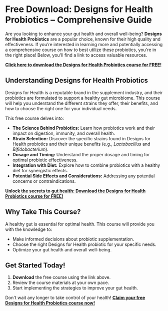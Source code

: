 # Free Download: Designs for Health Probiotics – Comprehensive Guide

Are you looking to enhance your gut health and overall well-being? **Designs for Health Probiotics** are a popular choice, known for their high quality and effectiveness. If you’re interested in learning more and potentially accessing a comprehensive course on how to best utilize these probiotics, you're in the right place! Below, you'll find a link to access valuable resources.

[**Click here to download the Designs for Health Probiotics course for FREE!**](https://udemywork.com/designs-for-health-probiotics)

## Understanding Designs for Health Probiotics

Designs for Health is a reputable brand in the supplement industry, and their probiotics are formulated to support a healthy gut microbiome. This course will help you understand the different strains they offer, their benefits, and how to choose the right one for your individual needs.

This free course delves into:
*   **The Science Behind Probiotics:** Learn how probiotics work and their impact on digestion, immunity, and overall health.
*   **Strain Selection:** Discover the specific strains found in Designs for Health probiotics and their unique benefits (e.g., *Lactobacillus* and *Bifidobacterium*).
*   **Dosage and Timing:** Understand the proper dosage and timing for optimal probiotic effectiveness.
*   **Integration with Diet:** Explore how to combine probiotics with a healthy diet for synergistic effects.
*   **Potential Side Effects and Considerations:** Addressing any potential concerns or contraindications.

[**Unlock the secrets to gut health: Download the Designs for Health Probiotics course for FREE!**](https://udemywork.com/designs-for-health-probiotics)

## Why Take This Course?

A healthy gut is essential for optimal health. This course will provide you with the knowledge to:

*   Make informed decisions about probiotic supplementation.
*   Choose the right Designs for Health probiotic for your specific needs.
*   Optimize your gut health and overall well-being.

## Get Started Today!

1.  **Download** the free course using the link above.
2.  Review the course materials at your own pace.
3.  Start implementing the strategies to improve your gut health.

Don't wait any longer to take control of your health! [**Claim your free Designs for Health Probiotics course now!**](https://udemywork.com/designs-for-health-probiotics)
